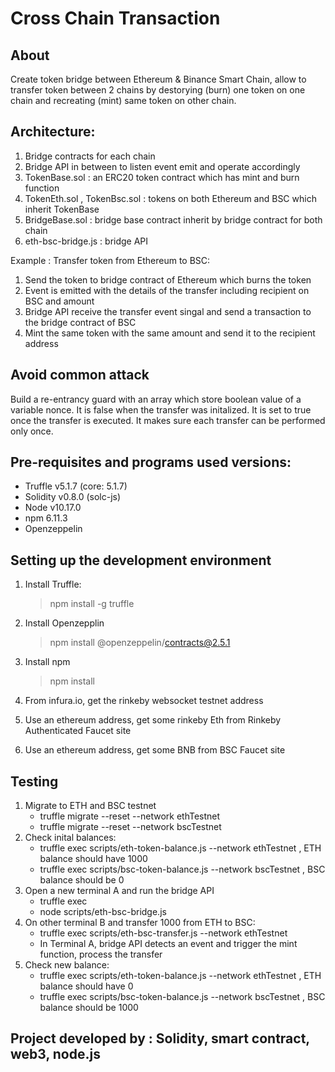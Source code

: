 # Cross Chain Transaction

## About

Create token bridge between Ethereum & Binance Smart Chain, allow to transfer token between 2 chains by destorying (burn) one token on one chain and recreating (mint) same token on other chain.

## Architecture:
1. Bridge contracts for each chain
2. Bridge API in between to listen event emit and operate accordingly
3. TokenBase.sol : an ERC20 token contract which has mint and burn function
4. TokenEth.sol , TokenBsc.sol : tokens on both Ethereum and BSC which inherit TokenBase
5. BridgeBase.sol : bridge base contract inherit by bridge contract for both chain
6. eth-bsc-bridge.js : bridge API 

Example : Transfer token from Ethereum to BSC:
1. Send the token to bridge contract of Ethereum which burns the token
2. Event is emitted with the details of the transfer including recipient on BSC and amount
3. Bridge API receive the transfer event singal and send a transaction to the bridge contract of BSC
4. Mint the same token with the same amount and send it to the recipient address

## Avoid common attack

Build a re-entrancy guard with an array which store boolean value of a variable nonce. It is false when the transfer was initalized. It is set to true once the transfer is executed. It makes sure each transfer can be performed only once. 

## Pre-requisites and programs used versions:

- Truffle v5.1.7 (core: 5.1.7)
- Solidity v0.8.0 (solc-js)
- Node v10.17.0
- npm 6.11.3
- Openzeppelin

## Setting up the development environment

1. Install Truffle: 
    >npm install -g truffle

2. Install Openzepplin
    >npm install @openzeppelin/contracts@2.5.1

3. Install npm
    >npm install

4. From infura.io, get the rinkeby websocket testnet address
5. Use an ethereum address, get some rinkeby Eth from Rinkeby Authenticated Faucet site
3. Use an ethereum address, get some BNB from BSC Faucet site

## Testing
1. Migrate to ETH and BSC testnet
    - truffle migrate --reset --network ethTestnet
    - truffle migrate --reset --network bscTestnet
2. Check inital balances:
    - truffle exec scripts/eth-token-balance.js --network ethTestnet , ETH balance should have 1000
    - truffle exec scripts/bsc-token-balance.js --network bscTestnet , BSC balance should be 0
3. Open a new terminal A and run the bridge API
    - truffle exec
    - node scripts/eth-bsc-bridge.js
4. On other terminal B and transfer 1000 from ETH to BSC:
    - truffle exec scripts/eth-bsc-transfer.js --network ethTestnet
    - In Terminal A, bridge API detects an event and trigger the mint function, process the transfer
5. Check new balance:
    - truffle exec scripts/eth-token-balance.js --network ethTestnet , ETH balance should have 0
    - truffle exec scripts/bsc-token-balance.js --network bscTestnet , BSC balance should be 1000

## Project developed by : Solidity, smart contract, web3, node.js